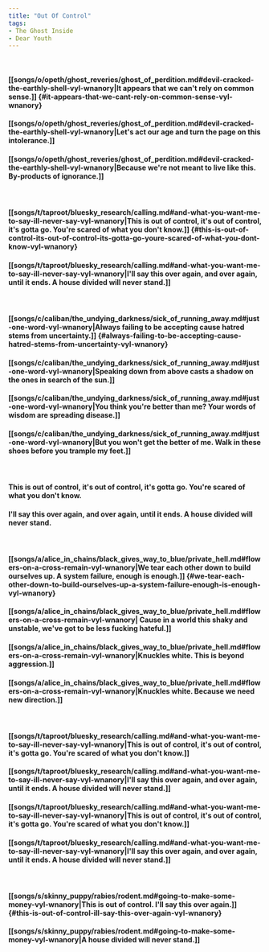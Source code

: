 ```yaml
---
title: "Out Of Control"
tags:
- The Ghost Inside
- Dear Youth
---
```

&nbsp;
#### [[songs/o/opeth/ghost_reveries/ghost_of_perdition.md#devil-cracked-the-earthly-shell-vyl-wnanory|It appears that we can't rely on common sense.]] {#it-appears-that-we-cant-rely-on-common-sense-vyl-wnanory}
#### [[songs/o/opeth/ghost_reveries/ghost_of_perdition.md#devil-cracked-the-earthly-shell-vyl-wnanory|Let's act our age and turn the page on this intolerance.]]
#### [[songs/o/opeth/ghost_reveries/ghost_of_perdition.md#devil-cracked-the-earthly-shell-vyl-wnanory|Because we're not meant to live like this. By-products of ignorance.]]
&nbsp;
#### [[songs/t/taproot/bluesky_research/calling.md#and-what-you-want-me-to-say-ill-never-say-vyl-wnanory|This is out of control, it's out of control, it's gotta go. You're scared of what you don't know.]] {#this-is-out-of-control-its-out-of-control-its-gotta-go-youre-scared-of-what-you-dont-know-vyl-wnanory}
#### [[songs/t/taproot/bluesky_research/calling.md#and-what-you-want-me-to-say-ill-never-say-vyl-wnanory|I'll say this over again, and over again, until it ends. A house divided will never stand.]]
&nbsp;
#### [[songs/c/caliban/the_undying_darkness/sick_of_running_away.md#just-one-word-vyl-wnanory|Always failing to be accepting cause hatred stems from uncertainty.]] {#always-failing-to-be-accepting-cause-hatred-stems-from-uncertainty-vyl-wnanory}
#### [[songs/c/caliban/the_undying_darkness/sick_of_running_away.md#just-one-word-vyl-wnanory|Speaking down from above casts a shadow on the ones in search of the sun.]]
#### [[songs/c/caliban/the_undying_darkness/sick_of_running_away.md#just-one-word-vyl-wnanory|You think you're better than me? Your words of  wisdom  are spreading disease.]]
#### [[songs/c/caliban/the_undying_darkness/sick_of_running_away.md#just-one-word-vyl-wnanory|But you won't get the better of me. Walk in these shoes before you trample my feet.]]
&nbsp;
#### This is out of control, it's out of control, it's gotta go. You're scared of what you don't know.
#### I'll say this over again, and over again, until it ends. A house divided will never stand.
&nbsp;
#### [[songs/a/alice_in_chains/black_gives_way_to_blue/private_hell.md#flowers-on-a-cross-remain-vyl-wnanory|We tear each other down to build ourselves up. A system failure, enough is enough.]] {#we-tear-each-other-down-to-build-ourselves-up-a-system-failure-enough-is-enough-vyl-wnanory}
#### [[songs/a/alice_in_chains/black_gives_way_to_blue/private_hell.md#flowers-on-a-cross-remain-vyl-wnanory| Cause in a world this shaky and unstable, we've got to be less fucking hateful.]]
#### [[songs/a/alice_in_chains/black_gives_way_to_blue/private_hell.md#flowers-on-a-cross-remain-vyl-wnanory|Knuckles white. This is beyond aggression.]]
#### [[songs/a/alice_in_chains/black_gives_way_to_blue/private_hell.md#flowers-on-a-cross-remain-vyl-wnanory|Knuckles white. Because we need new direction.]]
&nbsp;
#### [[songs/t/taproot/bluesky_research/calling.md#and-what-you-want-me-to-say-ill-never-say-vyl-wnanory|This is out of control, it's out of control, it's gotta go. You're scared of what you don't know.]]
#### [[songs/t/taproot/bluesky_research/calling.md#and-what-you-want-me-to-say-ill-never-say-vyl-wnanory|I'll say this over again, and over again, until it ends. A house divided will never stand.]]
#### [[songs/t/taproot/bluesky_research/calling.md#and-what-you-want-me-to-say-ill-never-say-vyl-wnanory|This is out of control, it's out of control, it's gotta go. You're scared of what you don't know.]]
#### [[songs/t/taproot/bluesky_research/calling.md#and-what-you-want-me-to-say-ill-never-say-vyl-wnanory|I'll say this over again, and over again, until it ends. A house divided will never stand.]]
&nbsp;
#### [[songs/s/skinny_puppy/rabies/rodent.md#going-to-make-some-money-vyl-wnanory|This is out of control. I'll say this over again.]] {#this-is-out-of-control-ill-say-this-over-again-vyl-wnanory}
#### [[songs/s/skinny_puppy/rabies/rodent.md#going-to-make-some-money-vyl-wnanory|A house divided will never stand.]]

